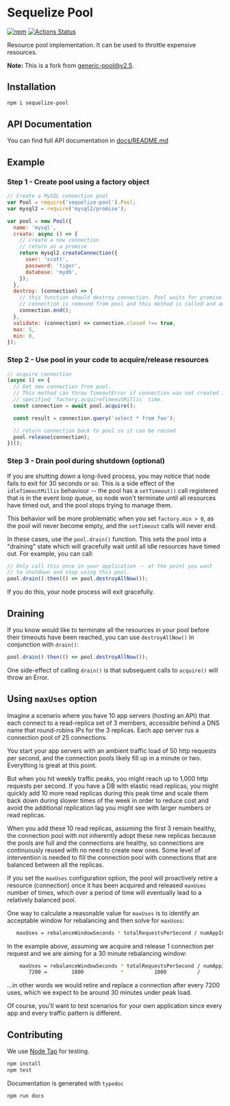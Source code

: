# Sequelize Pool

[![npm](https://img.shields.io/npm/v/sequelize-pool.svg?style=flat-square)](https://www.npmjs.com/package/sequelize-pool)
[![Actions Status](https://github.com/sequelize/sequelize-pool/workflows/CI/badge.svg)](https://github.com/sequelize/sequelize-pool/actions)

Resource pool implementation. It can be used to throttle expensive resources.

**Note:**
This is a fork from [generic-pool@v2.5](https://github.com/coopernurse/node-pool/tree/v2.5).

## Installation

```sh
npm i sequelize-pool
```

## API Documentation

You can find full API documentation in [docs/README.md](docs/README.md)

## Example

### Step 1 - Create pool using a factory object

```js
// Create a MySQL connection pool
var Pool = require('sequelize-pool').Pool;
var mysql2 = require('mysql2/promise');

var pool = new Pool({
  name: 'mysql',
  create: async () => {
    // create a new connection
    // return as a promise
    return mysql2.createConnection({
      user: 'scott',
      password: 'tiger',
      database: 'mydb',
    });
  },
  destroy: (connection) => {
    // this function should destroy connection. Pool waits for promise (if returned).
    // connection is removed from pool and this method is called and awaited for.
    connection.end();
  },
  validate: (connection) => connection.closed !== true,
  max: 5,
  min: 0,
});
```

### Step 2 - Use pool in your code to acquire/release resources

```js
// acquire connection
(async () => {
  // Get new connection from pool.
  // This method can throw TimeoutError if connection was not created in
  // specified `factory.acquireTimeoutMillis` time.
  const connection = await pool.acquire();

  const result = connection.query('select * from foo');

  // return connection back to pool so it can be reused
  pool.release(connection);
})();
```

### Step 3 - Drain pool during shutdown (optional)

If you are shutting down a long-lived process, you may notice
that node fails to exit for 30 seconds or so. This is a side
effect of the `idleTimeoutMillis` behaviour -- the pool has a
`setTimeout()` call registered that is in the event loop queue, so
node won't terminate until all resources have timed out, and the pool
stops trying to manage them.

This behavior will be more problematic when you set `factory.min > 0`,
as the pool will never become empty, and the `setTimeout` calls will
never end.

In these cases, use the `pool.drain()` function. This sets the pool
into a "draining" state which will gracefully wait until all
idle resources have timed out. For example, you can call:

```js
// Only call this once in your application -- at the point you want
// to shutdown and stop using this pool.
pool.drain().then(() => pool.destroyAllNow());
```

If you do this, your node process will exit gracefully.

## Draining

If you know would like to terminate all the resources in your pool before
their timeouts have been reached, you can use `destroyAllNow()` in conjunction
with `drain()`:

```js
pool.drain().then(() => pool.destroyAllNow());
```

One side-effect of calling `drain()` is that subsequent calls to `acquire()`
will throw an Error.

## Using `maxUses` option

Imagine a scenario where you have 10 app servers (hosting an API) that each connect to a read-replica set of 3 members, accessible behind a DNS name that round-robins IPs for the 3 replicas. Each app server rus a connection pool of 25 connections.

You start your app servers with an ambient traffic load of 50 http requests per second, and the connection pools likely fill up in a minute or two. Everything is great at this point.

But when you hit weekly traffic peaks, you might reach up to 1,000 http requests per second. If you have a DB with elastic read replicas, you might quickly add 10 more read replicas during this peak time and scale them back down during slower times of the week in order to reduce cost and avoid the additional replication lag you might see with larger numbers or read replicas.

When you add these 10 read replicas, assuming the first 3 remain healthy, the connection pool with not inherently adopt these new replicas because the pools are full and the connections are healthy, so connections are continuously reused with no need to create new ones. Some level of intervention is needed to fill the connection pool with connections that are balanced between all the replicas.

If you set the `maxUses` configuration option, the pool will proactively retire a resource (connection) once it has been acquired and released `maxUses` number of times, which over a period of time will eventually lead to a relatively balanced pool.

One way to calculate a reasonable value for `maxUses` is to identify an acceptable window for rebalancing and then solve for `maxUses`:

```sh
   maxUses = rebalanceWindowSeconds * totalRequestsPerSecond / numAppInstances / poolSize
```

In the example above, assuming we acquire and release 1 connection per request and we are aiming for a 30 minute rebalancing window:

```sh
    maxUses = rebalanceWindowSeconds * totalRequestsPerSecond / numAppInstances / poolSize
       7200 =        1800            *          1000          /        10       /    25
```

...in other words we would retire and replace a connection after every 7200 uses, which we expect to be around 30 minutes under peak load.

Of course, you'll want to test scenarios for your own application since every app and every traffic pattern is different.

## Contributing

We use [Node Tap](https://node-tap.org/) for testing.

```sh
npm install
npm test
```

Documentation is generated with `typedoc`

```sh
npm run docs
```